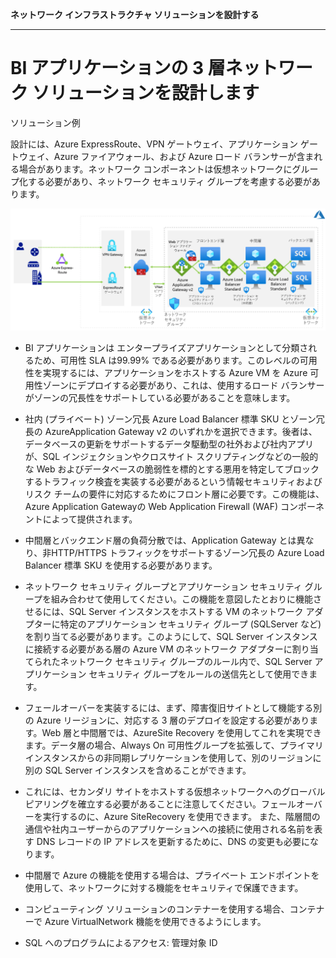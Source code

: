 **ネットワーク インフラストラクチャ ソリューションを設計する**

***

# BI アプリケーションの 3 層ネットワーク ソリューションを設計します

ソリューション例

設計には、Azure ExpressRoute、VPN ゲートウェイ、アプリケーション ゲートウェイ、Azure ファイアウォール、および Azure ロード バランサーが含まれる場合があります。ネットワーク コンポーネントは仮想ネットワークにグループ化する必要があり、ネットワーク セキュリティ グループを考慮する必要があります。

![ソリューション例](media/09-01.png)

- BI アプリケーションは エンタープライズアプリケーションとして分類されるため、可用性 SLA は99.99% である必要があります。このレベルの可用性を実現するには、アプリケーションをホストする Azure VM を Azure 可用性ゾーンにデプロイする必要があり、これは、使用するロード バランサーがゾーンの冗長性をサポートしている必要があることを意味します。

- 社内 (プライベート) ゾーン冗長 Azure Load Balancer 標準 SKU とゾーン冗長の AzureApplication Gateway v2 のいずれかを選択できます。後者は、データベースの更新をサポートするデータ駆動型の社外および社内アプリが、SQL インジェクションやクロスサイト スクリプティングなどの一般的な Web およびデータベースの脆弱性を標的とする悪用を特定してブロックするトラフィック検査を実装する必要があるという情報セキュリティおよびリスク チームの要件に対応するためにフロント層に必要です。この機能は、Azure Application Gatewayの Web Application Firewall (WAF) コンポーネントによって提供されます。

- 中間層とバックエンド層の負荷分散では、Application Gateway とは異なり、非HTTP/HTTPS トラフィックをサポートするゾーン冗長の Azure Load Balancer 標準 SKU を使用する必要があります。

- ネットワーク セキュリティ グループとアプリケーション セキュリティ グループを組み合わせて使用してください。この機能を意図したとおりに機能させるには、SQL Server インスタンスをホストする VM のネットワーク アダプターに特定のアプリケーション セキュリティ グループ (SQLServer など) を割り当てる必要があります。このようにして、SQL Server インスタンスに接続する必要がある層の Azure VM のネットワーク アダプターに割り当てられたネットワーク セキュリティ グループのルール内で、SQL Server アプリケーション セキュリティ グループをルールの送信先として使用できます。

- フェールオーバーを実装するには、まず、障害復旧サイトとして機能する別の Azure リージョンに、対応する 3 層のデプロイを設定する必要があります。Web 層と中間層では、AzureSite Recovery を使用してこれを実現できます。データ層の場合、Always On 可用性グループを拡張して、プライマリ インスタンスからの非同期レプリケーションを使用して、別のリージョンに別の SQL Server インスタンスを含めることができます。

- これには、セカンダリ サイトをホストする仮想ネットワークへのグローバル ピアリングを確立する必要があることに注意してください。フェールオーバーを実行するのに、Azure SiteRecovery を使用できます。 また、階層間の通信や社内ユーザーからのアプリケーションへの接続に使用される名前を表す DNS レコードの IP アドレスを更新するために、DNS の変更も必要になります。

- 中間層で Azure の機能を使用する場合は、プライベート エンドポイントを使用して、ネットワークに対する機能をセキュリティで保護できます。

- コンピューティング ソリューションのコンテナーを使用する場合、コンテナーで Azure VirtualNetwork 機能を使用できるようにします。

- SQL へのプログラムによるアクセス: 管理対象 ID